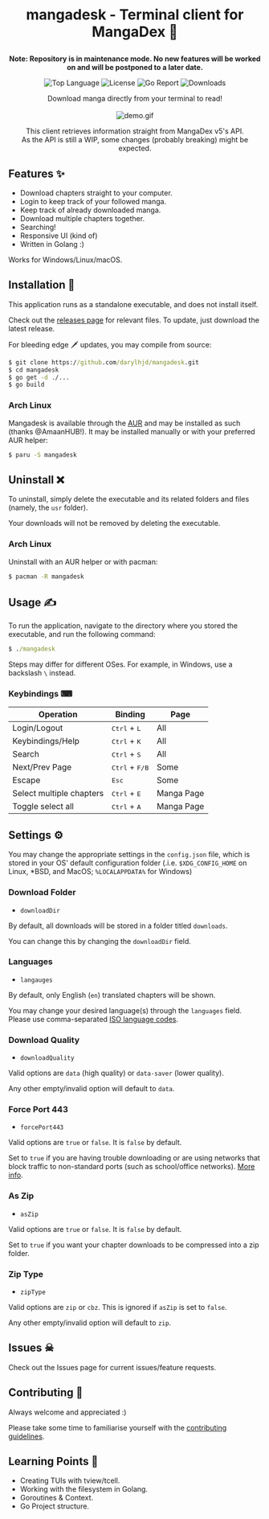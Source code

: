 # <p align="center">mangadesk - Terminal client for MangaDex 📖</p>

**<div align="center">Note: Repository is in maintenance mode. No new features will be worked on and will be postponed to a later date.</div>**


<p align="center">
  <img alt="Top Language" src="https://img.shields.io/github/languages/top/darylhjd/mangadesk?style=flat-square">
  <img alt="License" src="https://img.shields.io/github/license/darylhjd/mangadesk?style=flat-square&color=blue">
  <img alt="Go Report" src="https://goreportcard.com/badge/github.com/darylhjd/mangadesk?style=flat-square">  
  <img alt="Downloads" src="https://img.shields.io/github/downloads/darylhjd/mangadesk/total?style=flat-square&color=success">
</p>

<p align="center">
  Download manga directly from your terminal to read!<br><br>
  <img src="assets/demo.gif" alt="demo.gif">
</p>

<p align="center">
  This client retrieves information straight from MangaDex v5's API.<br>
  As the API is still a WIP, some changes (probably breaking) might be expected.
</p>

## Features ✨

- Download chapters straight to your computer.
- Login to keep track of your followed manga.
- Keep track of already downloaded manga.
- Download multiple chapters together.
- Searching!
- Responsive UI (kind of)
- Written in Golang :)

Works for Windows/Linux/macOS.

## Installation 🔧

This application runs as a standalone executable, and does not install itself.

Check out the [releases page](https://github.com/darylhjd/mangadesk/releases) for relevant files. To update, just
download the latest release.

For bleeding edge 🗡 updates, you may compile from source:

```cmd
$ git clone https://github.com/darylhjd/mangadesk.git
$ cd mangadesk
$ go get -d ./...
$ go build
```

### Arch Linux

Mangadesk is available through the [AUR](https://aur.archlinux.org/packages/mangadesk/) and may be installed as such (thanks @AmaanHUB!). It may be installed manually or with your preferred AUR helper:

```cmd
$ paru -S mangadesk
```

## Uninstall ❌

To uninstall, simply delete the executable and its related folders and files (namely, the `usr` folder).

Your downloads will not be removed by deleting the executable.

### Arch Linux

Uninstall with an AUR helper or with pacman:

```cmd
$ pacman -R mangadesk
```

## Usage ✍

To run the application, navigate to the directory where you stored the executable, and run the following command:

```cmd
$ ./mangadesk 
```

Steps may differ for different OSes. For example, in Windows, use a backslash `\` instead.

### Keybindings ⌨

| Operation                 | Binding                          | Page       |
|---------------------------|----------------------------------|------------|
| Login/Logout              | <kbd>Ctrl</kbd> + <kbd>L</kbd>   | All        |
| Keybindings/Help          | <kbd>Ctrl</kbd> + <kbd>K</kbd>   | All        |
| Search                    | <kbd>Ctrl</kbd> + <kbd>S</kbd>   | All        |
| Next/Prev Page            | <kbd>Ctrl</kbd> + <kbd>F/B</kbd> | Some       |
| Escape                    | <kbd>Esc</kbd>                   | Some       |
| Select multiple chapters  | <kbd>Ctrl</kbd> + <kbd>E</kbd>   | Manga Page |
| Toggle select all         | <kbd>Ctrl</kbd> + <kbd>A</kbd>   | Manga Page |

## Settings ⚙

You may change the appropriate settings in the `config.json` file, which is stored in your OS' default configuration
folder (.i.e. `$XDG_CONFIG_HOME` on Linux, *BSD, and MacOS; `%LOCALAPPDATA%` for Windows)

### Download Folder

- `downloadDir`

By default, all downloads will be stored in a folder titled `downloads`.

You can change this by changing the `downloadDir` field.

### Languages

- `langauges`

By default, only English (`en`) translated chapters will be shown.

You may change your desired language(s) through the `languages` field. Please use
comma-separated [ISO language codes](https://www.andiamo.co.uk/resources/iso-language-codes/).

### Download Quality

- `downloadQuality`

Valid options are `data` (high quality) or `data-saver` (lower quality).

Any other empty/invalid option will default to `data`.

### Force Port 443

- `forcePort443`

Valid options are `true` or `false`. It is `false` by default.

Set to `true` if you are having trouble downloading or are using networks that block traffic to non-standard ports
(such as school/office networks).
[More info](https://api.mangadex.org/docs.html#operation/get-at-home-server-chapterId).

### As Zip

- `asZip`

Valid options are `true` or `false`. It is `false` by default.

Set to `true` if you want your chapter downloads to be compressed into a zip folder.

### Zip Type

- `zipType`

Valid options are `zip` or `cbz`. This is ignored if `asZip` is set to `false`.

Any other empty/invalid option will default to `zip`.

## Issues ☠

Check out the Issues page for current issues/feature requests.

## Contributing 🤝

Always welcome and appreciated :)

Please take some time to familiarise yourself with the [contributing guidelines](.github/CONTRIBUTING.md).

## Learning Points 🧠

- Creating TUIs with tview/tcell.
- Working with the filesystem in Golang.
- Goroutines & Context.
- Go Project structure.
